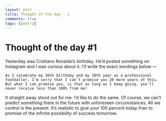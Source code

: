 ```yaml
---
layout: post
title: Thought of the day - 1
comments: true
tags: [poetry]
---
```


# Thought of the day #1

Yesterday was Cristiano Ronaldo’s birthday. He’d posted something on Instagram and I was curious about it. I’ll write the exact wordings below —

```As I celebrate my 36th birthday and my 20th year as a professional footballer, I’m sorry that I can’t promise you 20 more years of this. But what I can promise you, is that as long as I keep going, you’ll never receive less than 100% from me!```

It straight away stood out for me. I’d like to do the same. Of course, we can’t predict something there in the future with unforeseen circumstances. All we control is the present. It’s realistic to give your 100 percent today than to promise of the infinite possibility of success tomorrow.
